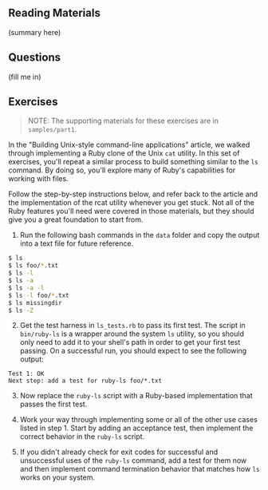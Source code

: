 ## Reading Materials

(summary here)

## Questions

(fill me in)

## Exercises

> NOTE: The supporting materials for these exercises are in `samples/part1`.

In the "Building Unix-style command-line applications" article, we walked
through implementing a Ruby clone of the Unix `cat` utility. In this set of
exercises, you'll repeat a similar process to build something similar to
the `ls` command. By doing so, you'll explore many of Ruby's capabilities
for working with files.

Follow the step-by-step instructions below, and refer back to the article
and the implementation of the rcat utility whenever you get stuck. Not all of
the Ruby features you'll need were covered in those materials, but they
should give you a great foundation to start from.

1) Run the following bash commands in the `data` folder and copy the 
output into a text file for future reference.

```bash
$ ls
$ ls foo/*.txt
$ ls -l
$ ls -a
$ ls -a -l
$ ls -l foo/*.txt
$ ls missingdir
$ ls -Z
```

2) Get the test harness in `ls_tests.rb` to pass its first test.
The script in `bin/ruby-ls` is a wrapper around the system `ls`
utility, so you should only need to add it to your shell's path in order
to get your first test passing. On a successful run, you should expect to
see the following output:

```
Test 1: OK
Next step: add a test for ruby-ls foo/*.txt
```

3) Now replace the `ruby-ls` script with a Ruby-based implementation 
that passes the first test.

4) Work your way through implementing some or all of the other use cases
listed in step 1. Start by adding an acceptance test, then implement
the correct behavior in the `ruby-ls` script.

5) If you didn't already check for exit codes for successful and unsuccessful
uses of the `ruby-ls` command, add a test for them now and then implement
command termination behavior that matches how `ls` works on your system.
